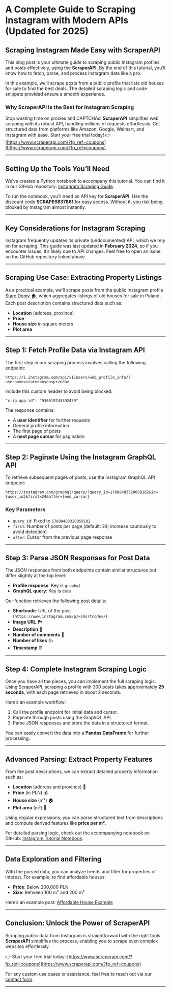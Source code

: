 
# A Complete Guide to Scraping Instagram with Modern APIs (Updated for 2025)

## Scraping Instagram Made Easy with ScraperAPI

This blog post is your ultimate guide to scraping public Instagram profiles and posts effectively, using the **ScraperAPI**. By the end of this tutorial, you’ll know how to fetch, parse, and process Instagram data like a pro.

In this example, we’ll scrape posts from a public profile that lists old houses for sale to find the best deals. The detailed scraping logic and code snippets provided ensure a smooth experience.

### Why ScraperAPI Is the Best for Instagram Scraping

Stop wasting time on proxies and CAPTCHAs! **ScraperAPI** simplifies web scraping with its robust API, handling millions of requests effortlessly. Get structured data from platforms like Amazon, Google, Walmart, and Instagram with ease. Start your free trial today! 👉 [https://www.scraperapi.com/?fp_ref=coupons](https://www.scraperapi.com/?fp_ref=coupons)

---

## Setting Up the Tools You’ll Need

We’ve created a Python notebook to accompany this tutorial. You can find it in our GitHub repository: [Instagram Scraping Guide](https://github.com/mateuszbuda/instagram-scraping-fish). 

To run the notebook, you’ll need an API key for **ScraperAPI**. Use the discount code **SCRAPE9837861** for easy access. Without it, you risk being blocked by Instagram almost instantly.

---

## Key Considerations for Instagram Scraping

Instagram frequently updates its private (undocumented) API, which we rely on for scraping. This guide was last updated in **February 2024**, so if you encounter issues, it’s likely due to API changes. Feel free to open an issue on the GitHub repository linked above.

---

## Scraping Use Case: Extracting Property Listings

As a practical example, we’ll scrape posts from the public Instagram profile [Stare Domy](https://www.instagram.com/staredomynasprzedaz/) 🏚, which aggregates listings of old houses for sale in Poland. Each post description contains structured data such as:

- **Location** (address, province)
- **Price**
- **House size** in square meters
- **Plot area**

---

## Step 1: Fetch Profile Data via Instagram API

The first step in our scraping process involves calling the following endpoint:

```
https://i.instagram.com/api/v1/users/web_profile_info/?username=staredomynasprzedaz
```

Include this custom header to avoid being blocked:

```
"x-ig-app-id": "936619743392459"
```

The response contains:

- A **user identifier** for further requests
- General profile information
- The first page of posts
- A **next page cursor** for pagination

---

## Step 2: Paginate Using the Instagram GraphQL API

To retrieve subsequent pages of posts, use the Instagram GraphQL API endpoint:

```
https://instagram.com/graphql/query/?query_id=17888483320059182&id={user_id}&first=24&after={end_cursor}
```

### Key Parameters
- `query_id`: Fixed to `17888483320059182`
- `first`: Number of posts per page (default: 24; increase cautiously to avoid detection)
- `after`: Cursor from the previous page response

---

## Step 3: Parse JSON Responses for Post Data

The JSON responses from both endpoints contain similar structures but differ slightly at the top level:

- **Profile response**: Key is `graphql`
- **GraphQL query**: Key is `data`

Our function retrieves the following post details:

- **Shortcode**: URL of the post (`https://www.instagram.com/p/<shortcode>/`)
- **Image URL** 🏞
- **Description** 📝
- **Number of comments** 💬
- **Number of likes** 👍
- **Timestamp** ⏰

---

## Step 4: Complete Instagram Scraping Logic

Once you have all the pieces, you can implement the full scraping logic. Using ScraperAPI, scraping a profile with 300 posts takes approximately **25 seconds**, with each page retrieved in about 2 seconds.

Here’s an example workflow:

1. Call the profile endpoint for initial data and cursor.
2. Paginate through posts using the GraphQL API.
3. Parse JSON responses and store the data in a structured format.

You can easily convert the data into a **Pandas DataFrame** for further processing.

---

## Advanced Parsing: Extract Property Features

From the post descriptions, we can extract detailed property information such as:

- **Location** (address and province) 📍
- **Price** (in PLN) 💰
- **House size** (m²) 🏠
- **Plot area** (m²) 📐

Using regular expressions, you can parse structured text from descriptions and compute derived features like **price per m²**.

For detailed parsing logic, check out the accompanying notebook on GitHub: [Instagram Tutorial Notebook](https://github.com/mateuszbuda/instagram-scraping-fish/blob/master/instagram-tutorial.ipynb).

---

## Data Exploration and Filtering

With the parsed data, you can analyze trends and filter for properties of interest. For example, to find affordable houses:

- **Price**: Below 200,000 PLN
- **Size**: Between 100 m² and 200 m²

Here’s an example post: [Affordable House Example](https://www.instagram.com/p/CYv93e8Nvwh/)

---

## Conclusion: Unlock the Power of ScraperAPI

Scraping public data from Instagram is straightforward with the right tools. **ScraperAPI** simplifies the process, enabling you to scrape even complex websites effortlessly.

👉 Start your free trial today: [https://www.scraperapi.com/?fp_ref=coupons](https://www.scraperapi.com/?fp_ref=coupons)

For any custom use cases or assistance, feel free to reach out via our [contact form](https://www.scraperapi.com/contact).

---
